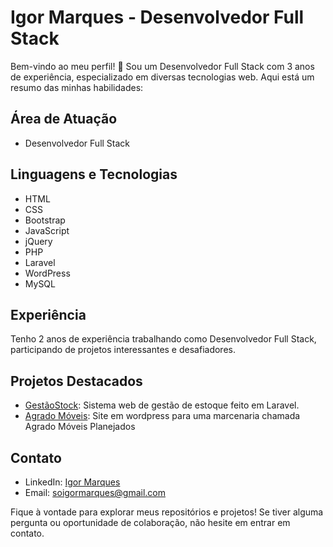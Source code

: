 # Igor Marques - Desenvolvedor Full Stack

Bem-vindo ao meu perfil! 👋 Sou um Desenvolvedor Full Stack com 3 anos de experiência, especializado em diversas tecnologias web. Aqui está um resumo das minhas habilidades:

## Área de Atuação
- Desenvolvedor Full Stack

## Linguagens e Tecnologias
- HTML
- CSS
- Bootstrap
- JavaScript
- jQuery
- PHP
- Laravel
- WordPress
- MySQL

## Experiência
Tenho 2 anos de experiência trabalhando como Desenvolvedor Full Stack, participando de projetos interessantes e desafiadores.

## Projetos Destacados
- [GestãoStock](https://github.com/imarqueso/gestao_stock): Sistema web de gestão de estoque feito em Laravel.
- [Agrado Móveis](https://agradoplanejados.com.br/): Site em wordpress para uma marcenaria chamada Agrado Móveis Planejados

## Contato
- LinkedIn: [Igor Marques](https://www.linkedin.com/in/igormarkz/)
- Email: soigormarques@gmail.com

Fique à vontade para explorar meus repositórios e projetos! Se tiver alguma pergunta ou oportunidade de colaboração, não hesite em entrar em contato.
